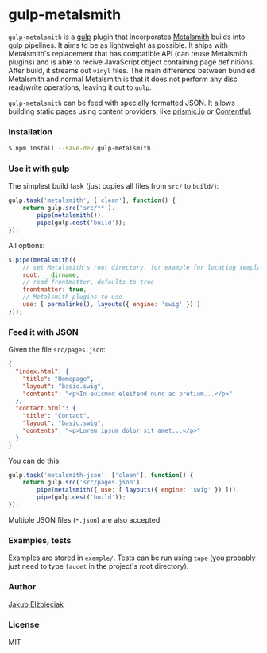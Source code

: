 # gulp-metalsmith

`gulp-metalsmith` is a [gulp](https://github.com/gulpjs/gulp) plugin that incorporates [Metalsmith](http://www.metalsmith.io) builds into gulp pipelines. It aims to be as lightweight as possible. It ships with Metalsmith's replacement that has compatible API (can reuse Metalsmith plugins) and is able to recive JavaScript object containing page definitions. After build, it streams out `vinyl` files. The main difference between bundled Metalsmith and normal Metalsmith is that it does not perform any disc read/write operations, leaving it out to `gulp`.

`gulp-metalsmith` can be feed with specially formatted JSON. It allows building static pages using content providers, like [prismic.io](https://prismic.io) or [Contentful](https://www.contentful.com).

### Installation

```sh
$ npm install --save-dev gulp-metalsmith
```

### Use it with gulp

The simplest build task (just copies all files from `src/` to `build/`):
```js
gulp.task('metalsmith', ['clean'], function() {
    return gulp.src('src/**').
        pipe(metalsmith()).
        pipe(gulp.dest('build'));
});
```

All options:
```js
s.pipe(metalsmith({
    // set Metalsmith's root directory, for example for locating templates, defaults to CWD
    root: __dirname, 
    // read frontmatter, defaults to true
    frontmatter: true,
    // Metalsmith plugins to use
    use: [ permalinks(), layouts({ engine: 'swig' }) ]
}));
```

### Feed it with JSON

Given the file `src/pages.json`:
```json
{
  "index.html": {
    "title": "Homepage",
    "layout": "basic.swig",
    "contents": "<p>In euismod eleifend nunc ac pretium...</p>"
  },
  "contact.html": {
    "title": "Contact",
    "layout": "basic.swig",
    "contents": "<p>Lorem ipsum dolor sit amet...</p>"
  }
}
```

You can do this:
```js
gulp.task('metalsmith-json', ['clean'], function() {
    return gulp.src('src/pages.json').
        pipe(metalsmith({ use: [ layouts({ engine: 'swig' }) ])).
        pipe(gulp.dest('build'));
});
```

Multiple JSON files (`*.json`) are also accepted.

### Examples, tests

Examples are stored in `example/`. Tests can be run using `tape` (you probably just need to type `faucet` in the project's root directory).

### Author

[Jakub Elżbieciak](https://elzbieciak.pl)

### License

MIT
